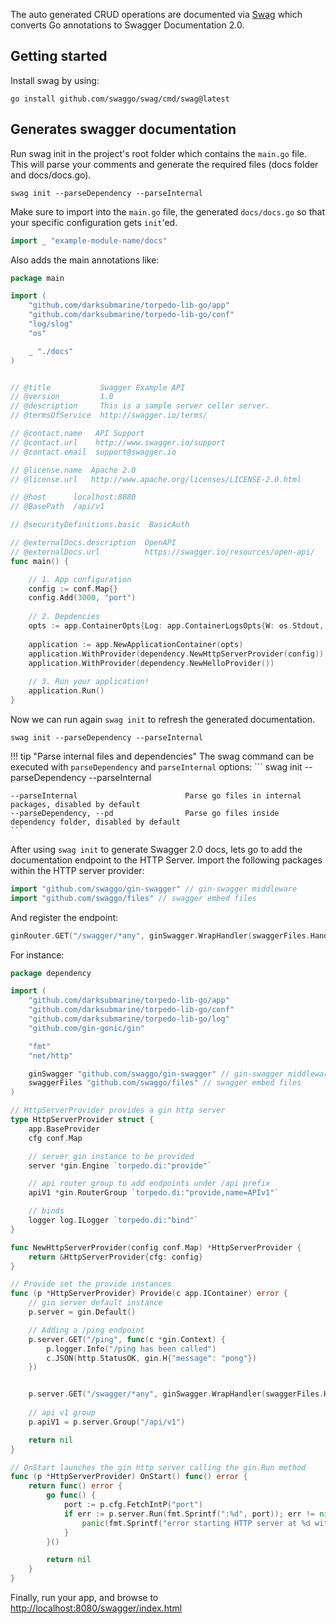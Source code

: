 The auto generated CRUD operations are documented via [Swag](https://github.com/swaggo/swag) which converts Go annotations to Swagger Documentation 2.0.  

## Getting started

Install swag by using:

```text
go install github.com/swaggo/swag/cmd/swag@latest
```

## Generates swagger documentation

Run swag init in the project's root folder which contains the `main.go` file. This will parse your comments and generate 
the required files (docs folder and docs/docs.go).

```text
swag init --parseDependency --parseInternal
```

Make sure to import into the `main.go` file, the generated `docs/docs.go` so that your specific configuration gets `init`'ed.

```go
import _ "example-module-name/docs"
```

Also adds the main annotations like:

```go
package main

import (
    "github.com/darksubmarine/torpedo-lib-go/app"
    "github.com/darksubmarine/torpedo-lib-go/conf"
    "log/slog"
    "os"

    _ "./docs"
)


// @title           Swagger Example API
// @version         1.0
// @description     This is a sample server celler server.
// @termsOfService  http://swagger.io/terms/

// @contact.name   API Support
// @contact.url    http://www.swagger.io/support
// @contact.email  support@swagger.io

// @license.name  Apache 2.0
// @license.url   http://www.apache.org/licenses/LICENSE-2.0.html

// @host      localhost:8080
// @BasePath  /api/v1

// @securityDefinitions.basic  BasicAuth

// @externalDocs.description  OpenAPI
// @externalDocs.url          https://swagger.io/resources/open-api/
func main() {

    // 1. App configuration
    config := conf.Map{}
    config.Add(3000, "port")
    
    // 2. Depdencies
    opts := app.ContainerOpts{Log: app.ContainerLogsOpts{W: os.Stdout, L: slog.LevelInfo}}
    
    application := app.NewApplicationContainer(opts)
    application.WithProvider(dependency.NewHttpServerProvider(config))
    application.WithProvider(dependency.NewHelloProvider())
    
    // 3. Run your application!
    application.Run()
}
```

Now we can run again `swag init` to refresh the generated documentation. 

```text
swag init --parseDependency --parseInternal
```

!!! tip "Parse internal files and dependencies"
    The swag command can be executed with `parseDependency` and `parseInternal` options:
    ```
    swag init --parseDependency --parseInternal

    --parseInternal                        Parse go files in internal packages, disabled by default
    --parseDependency, --pd                Parse go files inside dependency folder, disabled by default
    ```

After using `swag init` to generate Swagger 2.0 docs, lets go to add the documentation endpoint to the HTTP Server.
Import the following packages within the HTTP server provider:

```go
import "github.com/swaggo/gin-swagger" // gin-swagger middleware
import "github.com/swaggo/files" // swagger embed files
```

And register the endpoint:

```go
ginRouter.GET("/swagger/*any", ginSwagger.WrapHandler(swaggerFiles.Handler))
```

For instance:

```go hl_lines="12 13 47"
package dependency

import (
    "github.com/darksubmarine/torpedo-lib-go/app"
    "github.com/darksubmarine/torpedo-lib-go/conf"
    "github.com/darksubmarine/torpedo-lib-go/log"
    "github.com/gin-gonic/gin"

    "fmt"
    "net/http"

    ginSwagger "github.com/swaggo/gin-swagger" // gin-swagger middleware
    swaggerFiles "github.com/swaggo/files" // swagger embed files
)

// HttpServerProvider provides a gin http server
type HttpServerProvider struct {
    app.BaseProvider
    cfg conf.Map

    // server gin instance to be provided
    server *gin.Engine `torpedo.di:"provide"`

    // api router group to add endpoints under /api prefix
    apiV1 *gin.RouterGroup `torpedo.di:"provide,name=APIv1"`

    // binds
    logger log.ILogger `torpedo.di:"bind"`
}

func NewHttpServerProvider(config conf.Map) *HttpServerProvider {
    return &HttpServerProvider{cfg: config}
}

// Provide set the provide instances
func (p *HttpServerProvider) Provide(c app.IContainer) error {
    // gin server default instance
    p.server = gin.Default()

    // Adding a /ping endpoint
    p.server.GET("/ping", func(c *gin.Context) {
        p.logger.Info("/ping has been called")
        c.JSON(http.StatusOK, gin.H{"message": "pong"})
    })


	p.server.GET("/swagger/*any", ginSwagger.WrapHandler(swaggerFiles.Handler))
	
    // api v1 group
    p.apiV1 = p.server.Group("/api/v1")

    return nil
}

// OnStart launches the gin http server calling the gin.Run method
func (p *HttpServerProvider) OnStart() func() error {
    return func() error {
        go func() {
            port := p.cfg.FetchIntP("port")
            if err := p.server.Run(fmt.Sprintf(":%d", port)); err != nil {
                panic(fmt.Sprintf("error starting HTTP server at %d with error %s", port, err))
            }
        }()

        return nil
    }
}

```

Finally, run your app, and browse to [http://localhost:8080/swagger/index.html](http://localhost:8080/swagger/index.html)

